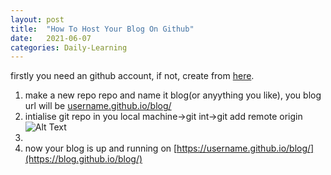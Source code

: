 ```yaml
---
layout: post
title:  "How To Host Your Blog On Github"
date:   2021-06-07
categories: Daily-Learning
---
```


firstly you need an github account, if not, create from [here](https://github.com/join).
1. make a new repo repo and name it blog(or anyything you like), you blog url will be [ username.github.io/blog/](username.github.io/blog/)
2. intialise git repo in you local machine->git int->git add remote origin ![Alt Text](/assets/git_commands.png)
3. 
4.  now your blog is up and running on [https://username.github.io/blog/](https://blog.github.io/blog/)